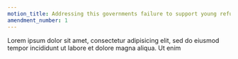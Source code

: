 ```yaml
---
motion_title: Addressing this governments failure to support young refugees
amendment_number: 1
---
```


Lorem ipsum dolor sit amet, consectetur adipisicing elit, sed do eiusmod tempor incididunt ut labore et dolore magna aliqua. Ut enim
